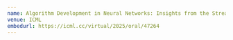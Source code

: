 ```yaml
---
name: Algorithm Development in Neural Networks: Insights from the Streaming Parity Task
venue: ICML
embedurl: https://icml.cc/virtual/2025/oral/47264
---
```

